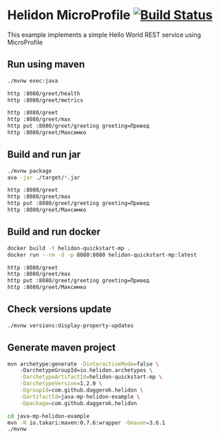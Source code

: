 # Helidon MicroProfile [![Build Status](https://travis-ci.org/daggerok/java-mp-helidon-example.svg?branch=master)](https://travis-ci.org/daggerok/java-mp-helidon-example)

This example implements a simple Hello World REST service using MicroProfile

## Run using maven

```bash
./mvnw exec:java

http :8080/greet/health
http :8080/greet/metrics

http :8080/greet
http :8080/greet/max
http put :8080/greet/greeting greeting=Привед
http :8080/greet/Максимко
```

## Build and run jar

```bash
./mvnw package
ava -jar ./target/*.jar

http :8080/greet
http :8080/greet/max
http put :8080/greet/greeting greeting=Привед
http :8080/greet/Максимко
```

## Build and run docker

```bash
docker build -t helidon-quickstart-mp .
docker run --rm -d -p 8080:8080 helidon-quickstart-mp:latest

http :8080/greet
http :8080/greet/max
http put :8080/greet/greeting greeting=Привед
http :8080/greet/Максимко
```

## Check versions update

```bash
./mvnw versions:display-property-updates
```

## Generate maven project

```bash
mvn archetype:generate -DinteractiveMode=false \                                24:00 
    -DarchetypeGroupId=io.helidon.archetypes \
    -DarchetypeArtifactId=helidon-quickstart-mp \
    -DarchetypeVersion=1.2.0 \
    -DgroupId=com.github.daggerok.helidon \
    -DartifactId=java-mp-helidon-example \
    -Dpackage=com.github.daggerok.helidon

cd java-mp-helidon-example
mvn -N io.takari:maven:0.7.6:wrapper -Dmaven=3.6.1
./mvnw 
```

<!--

## Prerequisites

1. Maven 3.5 or newer
2. Java SE 8 or newer
3. Docker 17 or newer (if you want to build and run docker images)
4. Kubernetes minikube v0.24 or newer (if you want to deploy to Kubernetes)
   or access to a Kubernetes 1.7.4 or newer cluster
5. Kubectl 1.7.4 or newer for deploying to Kubernetes

Verify prerequisites
```
java -version
mvn --version
docker --version
minikube version
kubectl version --short
```

## Build

```
mvn package
```

## Start the application

```
java -jar target/java-mp-helidon-example.jar
```

## Exercise the application

```
curl -X GET http://localhost:8080/greet
{"message":"Hello World!"}

curl -X GET http://localhost:8080/greet/Joe
{"message":"Hello Joe!"}

curl -X PUT -H "Content-Type: application/json" -d '{"greeting" : "Hola"}' http://localhost:8080/greet/greeting

curl -X GET http://localhost:8080/greet/Jose
{"message":"Hola Jose!"}
```

## Try health and metrics

```
curl -s -X GET http://localhost:8080/health
{"outcome":"UP",...
. . .

# Prometheus Format
curl -s -X GET http://localhost:8080/metrics
# TYPE base:gc_g1_young_generation_count gauge
. . .

# JSON Format
curl -H 'Accept: application/json' -X GET http://localhost:8080/metrics
{"base":...
. . .

```

## Build the Docker Image

```
docker build -t java-mp-helidon-example .
```

## Start the application with Docker

```
docker run --rm -p 8080:8080 java-mp-helidon-example:latest
```

Exercise the application as described above

## Deploy the application to Kubernetes

```
kubectl cluster-info                         # Verify which cluster
kubectl get pods                             # Verify connectivity to cluster
kubectl create -f app.yaml               # Deploy application
kubectl get service java-mp-helidon-example  # Verify deployed service
```

-->
